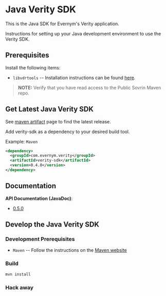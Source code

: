 # Java Verity SDK

This is the Java SDK for Evernym's Verity application. 

Instructions for setting up your Java development environment to use the Verity SDK.

## Prerequisites
Install the following items:
* `libvdrtools` -- Installation instructions can be found [here](https://gitlab.com/evernym/verity/vdr-tools#installing).

> **NOTE:** Verify that you have read access to the Public Sovrin Maven repo.

## Get Latest Java Verity SDK
See [maven artifact](https://search.maven.org/artifact/com.evernym.verity/verity-sdk) page to find the latest release. 

Add verity-sdk as a dependency to your desired build tool.

Example: `Maven`
```xml
<dependency>
  <groupId>com.evernym.verity</groupId>
  <artifactId>verity-sdk</artifactId>
  <version>0.4.0</version>
</dependency>
```
## Documentation
**API Documentation (JavaDoc)**:
* [0.5.0](https://developer.evernym.com/doc/java/0.4.0/index.html)

## Develop the Java Verity SDK

### Development Prerequisites
* `Maven` -- Follow the instructions on the [Maven website](http://maven.apache.org/download.cgi)

### Build
```sh
mvn install
```


### Hack away